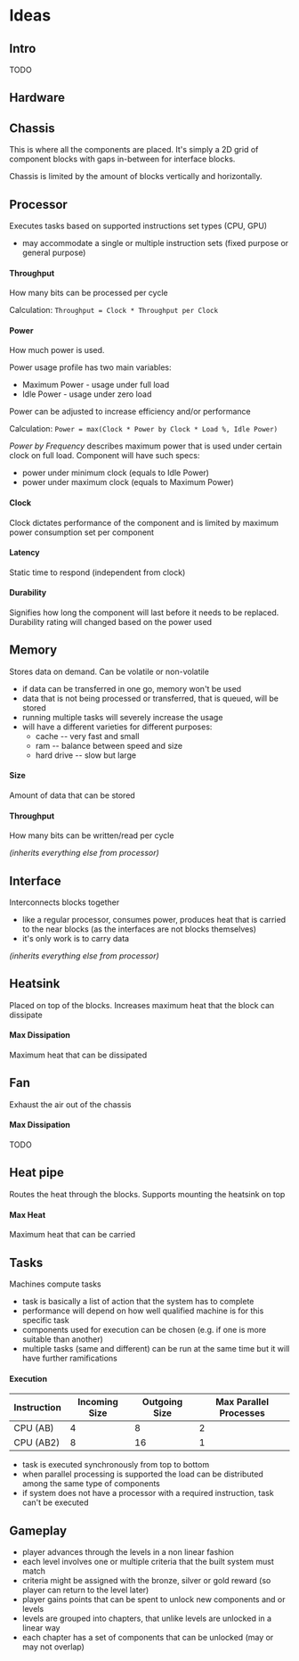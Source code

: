 # Ideas

## Intro

TODO

## Hardware

## Chassis

This is where all the components are placed. It's simply a 2D grid of component blocks with gaps in-between for interface blocks.

Chassis is limited by the amount of blocks vertically and horizontally.

## Processor

Executes tasks based on supported instructions set types (CPU, GPU)

* may accommodate a single or multiple instruction sets (fixed purpose or general purpose)

#### Throughput

How many bits can be processed per cycle

Calculation: `Throughput = Clock * Throughput per Clock`

#### Power

How much power is used.

Power usage profile has two main variables:
* Maximum Power - usage under full load
* Idle Power - usage under zero load

Power can be adjusted to increase efficiency and/or performance

Calculation: `Power = max(Clock * Power by Clock * Load %, Idle Power)`

*Power by Frequency* describes maximum power that is used under certain clock on full load. Component will have such specs:
* power under minimum clock (equals to Idle Power)
* power under maximum clock (equals to Maximum Power)

#### Clock

Clock dictates performance of the component and is limited by maximum power consumption set per component

#### Latency

Static time to respond (independent from clock)

#### Durability

Signifies how long the component will last before it needs to be replaced. Durability rating will changed based on the power used

## Memory

Stores data on demand. Can be volatile or non-volatile

* if data can be transferred in one go, memory won't be used
* data that is not being processed or transferred, that is queued, will be stored
* running multiple tasks will severely increase the usage
* will have a different varieties for different purposes:
    * cache -- very fast and small
    * ram -- balance between speed and size
    * hard drive -- slow but large

#### Size

Amount of data that can be stored

#### Throughput

How many bits can be written/read per cycle

*(inherits everything else from processor)*

## Interface

Interconnects blocks together

* like a regular processor, consumes power, produces heat that is carried to the near blocks (as the interfaces are not blocks themselves)
* it's only work is to carry data

*(inherits everything else from processor)*

## Heatsink

Placed on top of the blocks. Increases maximum heat that the block can dissipate

#### Max Dissipation

Maximum heat that can be dissipated

## Fan

Exhaust the air out of the chassis

#### Max Dissipation

TODO

## Heat pipe

Routes the heat through the blocks. Supports mounting the heatsink on top

#### Max Heat

Maximum heat that can be carried

## Tasks

Machines compute tasks

* task is basically a list of action that the system has to complete
* performance will depend on how well qualified machine is for this specific task
* components used for execution can be chosen (e.g. if one is more suitable than another)
* multiple tasks (same and different) can be run at the same time but it will have further ramifications


#### Execution

| Instruction | Incoming Size | Outgoing Size | Max Parallel Processes |
|---|---|---|--|
|CPU (AB)|4|8|2|
|CPU (AB2)|8|16|1|

* task is executed synchronously from top to bottom
* when parallel processing is supported the load can be distributed among the same type of components
* if system does not have a processor with a required instruction, task can't be executed

## Gameplay

* player advances through the levels in a non linear fashion
* each level involves one or multiple criteria that the built system must match
* criteria might be assigned with the bronze, silver or gold reward (so player can return to the level later)
* player gains points that can be spent to unlock new components and or levels
* levels are grouped into chapters, that unlike levels are unlocked in a linear way
* each chapter has a set of components that can be unlocked (may or may not overlap)